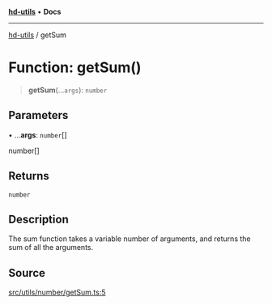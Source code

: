 [**hd-utils**](../README.md) • **Docs**

***

[hd-utils](../globals.md) / getSum

# Function: getSum()

> **getSum**(...`args`): `number`

## Parameters

• ...**args**: `number`[]

number[]

## Returns

`number`

## Description

The sum function takes a variable number of arguments, and returns the sum of all the arguments.

## Source

[src/utils/number/getSum.ts:5](https://github.com/AhmadHddad/h-utils/blob/f7bb9ae71f981ffef49079271b9540862594b7e6/src/utils/number/getSum.ts#L5)
